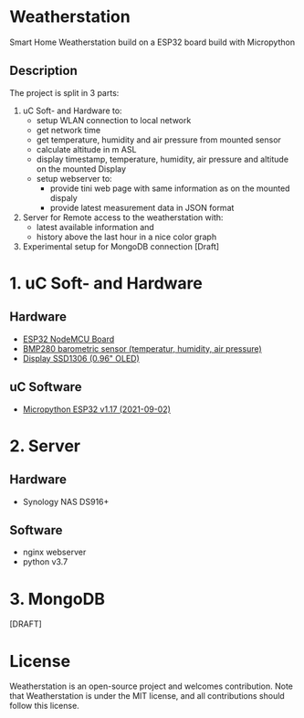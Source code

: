 # Weatherstation
Smart Home Weatherstation build on a ESP32 board build with Micropython

## Description
The project is split in 3 parts:

 1. uC Soft- and Hardware to: 
    * setup WLAN connection to local network
    * get network time
    * get temperature, humidity and air pressure from mounted sensor
    * calculate altitude in m ASL
    * display timestamp, temperature, humidity, air pressure and altitude on the
    mounted Display
    * setup webserver to: 
        * provide tini web page with same information as on the mounted dispaly
        * provide latest measurement data in JSON format
2. Server for Remote access to the weatherstation with:
    * latest available information and
    * history above the last hour in a nice color graph
3. Experimental setup for MongoDB connection [Draft]

# 1. uC Soft- and Hardware

## Hardware
* [ESP32 NodeMCU Board](https://www.az-delivery.de/collections/mikrocontroller/products/esp32-developmentboard)
* [BMP280 barometric sensor (temperatur, humidity, air pressure)](https://www.az-delivery.de/collections/sensoren/products/gy-bme280)
* [Display SSD1306 (0.96" OLED)](https://www.az-delivery.de/collections/displays/products/0-96zolldisplay)

## uC Software
* [Micropython ESP32 v1.17 (2021-09-02)](https://micropython.org/download/esp32/)


# 2. Server

## Hardware
* Synology NAS DS916+

## Software
* nginx webserver
* python v3.7

# 3. MongoDB
[DRAFT]


# License
Weatherstation is an open-source project and welcomes contribution.
Note that Weatherstation is under the MIT license, and all contributions should follow this license.